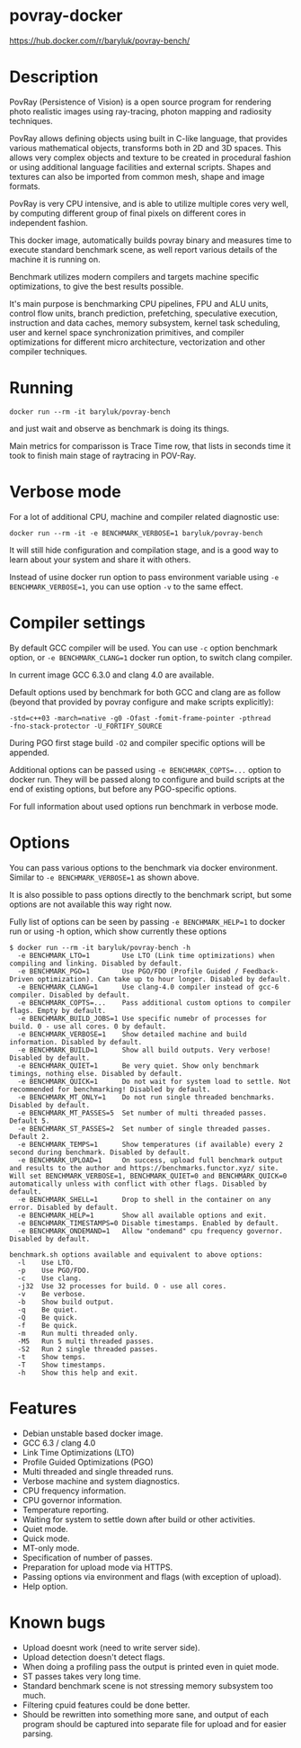 # povray-docker

https://hub.docker.com/r/baryluk/povray-bench/

# Description

PovRay (Persistence of Vision) is a open source program for rendering
photo realistic images using ray-tracing, photon mapping and radiosity
techniques.

PovRay allows defining objects using built in C-like language, that
provides various mathematical objects, transforms both in 2D and 3D
spaces. This allows very complex objects and texture to be created in
procedural fashion or using additional language facilities and external
scripts. Shapes and textures can also be imported from common mesh, shape
and image formats.

PovRay is very CPU intensive, and is able to utilize multiple cores very
well, by computing different group of final pixels on different cores in
independent fashion.

This docker image, automatically builds povray binary and measures time
to execute standard benchmark scene, as well report various details of
the machine it is running on.

Benchmark utilizes modern compilers and targets machine specific
optimizations, to give the best results possible.

It's main purpose is benchmarking CPU pipelines, FPU and ALU units,
control flow units, branch prediction, prefetching, speculative
execution, instruction and data caches, memory subsystem, kernel task
scheduling, user and kernel space synchronization primitives, and
compiler optimizations for different micro architecture, vectorization
and other compiler techniques.

# Running

    docker run --rm -it baryluk/povray-bench

and just wait and observe as benchmark is doing its things.

Main metrics for comparisson is Trace Time row, that lists in seconds
time it took to finish main stage of raytracing in POV-Ray.


# Verbose mode

For a lot of additional CPU, machine and compiler related diagnostic use:

    docker run --rm -it -e BENCHMARK_VERBOSE=1 baryluk/povray-bench

It will still hide configuration and compilation stage, and is a good way to
learn about your system and share it with others.

Instead of usine docker run option to pass environment variable using
`-e BENCHMARK_VERBOSE=1`, you can use option `-v` to the same effect.

# Compiler settings

By default GCC compiler will be used. You can use `-c` option benchmark option,
or `-e BENCHMARK_CLANG=1` docker run option, to switch clang compiler.

In current image GCC 6.3.0 and clang 4.0 are available.

Default options used by benchmark for both GCC and clang are as follow (beyond
that provided by povray configure and make scripts explicitly):

    -std=c++03 -march=native -g0 -Ofast -fomit-frame-pointer -pthread
    -fno-stack-protector -U_FORTIFY_SOURCE

During PGO first stage build `-O2` and compiler specific options will be
appended.

Additional options can be passed using `-e BENCHMARK_COPTS=...` option to docker
run. They will be passed along to configure and build scripts at the end of
existing options, but before any PGO-specific options.

For full information about used options run benchmark in verbose mode.

# Options

You can pass various options to the benchmark via docker environment.
Similar to `-e BENCHMARK_VERBOSE=1` as shown above.

It is also possible to pass options directly to the benchmark script, but some
options are not available this way right now.

Fully list of options can be seen by passing `-e BENCHMARK_HELP=1` to docker run
or using -h option, which show currently these options

```text
$ docker run --rm -it baryluk/povray-bench -h
  -e BENCHMARK_LTO=1        Use LTO (Link time optimizations) when compiling and linking. Disabled by default.
  -e BENCHMARK_PGO=1        Use PGO/FDO (Profile Guided / Feedback-Driven optimization). Can take up to hour longer. Disabled by default.
  -e BENCHMARK_CLANG=1      Use clang-4.0 compiler instead of gcc-6 compiler. Disabled by default.
  -e BENCHMARK_COPTS=...    Pass additional custom options to compiler flags. Empty by default.
  -e BENCHMARK_BUILD_JOBS=1 Use specific numebr of processes for build. 0 - use all cores. 0 by default.
  -e BENCHMARK_VERBOSE=1    Show detailed machine and build information. Disabled by default.
  -e BENCHMARK_BUILD=1      Show all build outputs. Very verbose! Disabled by default.
  -e BENCHMARK_QUIET=1      Be very quiet. Show only benchmark timings, nothing else. Disabled by default.
  -e BENCHMARK_QUICK=1      Do not wait for system load to settle. Not recommended for benchmarking! Disabled by default.
  -e BENCHMARK_MT_ONLY=1    Do not run single threaded benchmarks. Disabled by default.
  -e BENCHMARK_MT_PASSES=5  Set number of multi threaded passes. Default 5.
  -e BENCHMARK_ST_PASSES=2  Set number of single threaded passes. Default 2.
  -e BENCHMARK_TEMPS=1      Show temperatures (if available) every 2 second during benchmark. Disabled by default.
  -e BENCHMARK_UPLOAD=1     On success, upload full benchmark output and results to the author and https://benchmarks.functor.xyz/ site. Will set BENCHMARK_VERBOSE=1, BENCHMARK_QUIET=0 and BENCHMARK_QUICK=0 automatically unless with conflict with other flags. Disabled by default.
  -e BENCHMARK_SHELL=1      Drop to shell in the container on any error. Disabled by default.
  -e BENCHMARK_HELP=1       Show all available options and exit.
  -e BENCHMARK_TIMESTAMPS=0 Disable timestamps. Enabled by default.
  -e BENCHMARK_ONDEMAND=1   Allow "ondemand" cpu frequency governor. Disabled by default.

benchmark.sh options available and equivalent to above options:
  -l    Use LTO.
  -p    Use PGO/FDO.
  -c    Use clang.
  -j32  Use 32 processes for build. 0 - use all cores.
  -v    Be verbose.
  -b    Show build output.
  -q    Be quiet.
  -Q    Be quick.
  -f    Be quick.
  -m    Run multi threaded only.
  -M5   Run 5 multi threaded passes.
  -S2   Run 2 single threaded passes.
  -t    Show temps.
  -T    Show timestamps.
  -h    Show this help and exit.
```

# Features

 * Debian unstable based docker image.
 * GCC 6.3 / clang 4.0
 * Link Time Optimizations (LTO)
 * Profile Guided Optimizations (PGO)
 * Multi threaded and single threaded runs.
 * Verbose machine and system diagnostics.
 * CPU frequency information.
 * CPU governor information.
 * Temperature reporting.
 * Waiting for system to settle down after build or other activities.
 * Quiet mode.
 * Quick mode.
 * MT-only mode.
 * Specification of number of passes.
 * Preparation for upload mode via HTTPS.
 * Passing options via environment and flags (with exception of upload).
 * Help option.

# Known bugs

  * Upload doesnt work (need to write server side).
  * Upload detection doesn't detect flags.
  * When doing a profiling pass the output is printed even in quiet mode.
  * ST passes takes very long time.
  * Standard benchmark scene is not stressing memory subsystem too much.
  * Filtering cpuid features could be done better.
  * Should be rewritten into something more sane, and output of each program
    should be captured into separate file for upload and for easier parsing.
